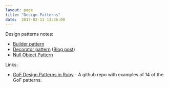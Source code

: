 ```yaml
---
layout: page
title: "Design Patterns"
date:  2017-02-11 13:36:00
---
```


Design patterns notes:

- [Builder pattern](/notes/builder-pattern/)
- [Decorator pattern](/notes/decorator-pattern/)
  ([Blog post](/posts/ruby-decorators/))
- [Null Object Pattern](/notes/null-objects/)

Links:

- [GoF Design Patterns in Ruby](https://github.com/davidgf/design-patterns-in-ruby) -
  A github repo with examples of 14 of the GoF patterns.

